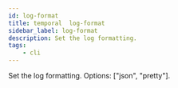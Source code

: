 ```yaml
---
id: log-format
title: temporal  log-format
sidebar_label: log-format
description: Set the log formatting.
tags:
    - cli
---
```


Set the log formatting.
Options: ["json", "pretty"].
